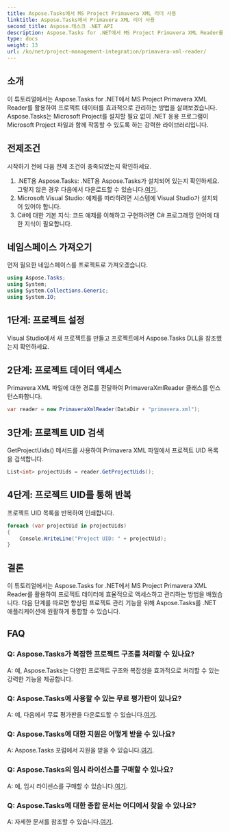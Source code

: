 ```yaml
---
title: Aspose.Tasks에서 MS Project Primavera XML 리더 사용
linktitle: Aspose.Tasks에서 Primavera XML 리더 사용
second_title: Aspose.태스크 .NET API
description: Aspose.Tasks for .NET에서 MS Project Primavera XML Reader를 활용하여 프로젝트 데이터를 효과적으로 관리하는 방법을 알아보세요. 단계별 안내를 받고 FAQ를 살펴보세요.
type: docs
weight: 13
url: /ko/net/project-management-integration/primavera-xml-reader/
---
```

## 소개
이 튜토리얼에서는 Aspose.Tasks for .NET에서 MS Project Primavera XML Reader를 활용하여 프로젝트 데이터를 효과적으로 관리하는 방법을 살펴보겠습니다. Aspose.Tasks는 Microsoft Project를 설치할 필요 없이 .NET 응용 프로그램이 Microsoft Project 파일과 함께 작동할 수 있도록 하는 강력한 라이브러리입니다.
## 전제조건
시작하기 전에 다음 전제 조건이 충족되었는지 확인하세요.
1.  .NET용 Aspose.Tasks: .NET용 Aspose.Tasks가 설치되어 있는지 확인하세요. 그렇지 않은 경우 다음에서 다운로드할 수 있습니다.[여기](https://releases.aspose.com/tasks/net/).
2. Microsoft Visual Studio: 예제를 따라하려면 시스템에 Visual Studio가 설치되어 있어야 합니다.
3. C#에 대한 기본 지식: 코드 예제를 이해하고 구현하려면 C# 프로그래밍 언어에 대한 지식이 필요합니다.

## 네임스페이스 가져오기
먼저 필요한 네임스페이스를 프로젝트로 가져오겠습니다.
```csharp
using Aspose.Tasks;
using System;
using System.Collections.Generic;
using System.IO;

```
## 1단계: 프로젝트 설정
Visual Studio에서 새 프로젝트를 만들고 프로젝트에서 Aspose.Tasks DLL을 참조했는지 확인하세요.
## 2단계: 프로젝트 데이터 액세스
Primavera XML 파일에 대한 경로를 전달하여 PrimaveraXmlReader 클래스를 인스턴스화합니다.
```csharp
var reader = new PrimaveraXmlReader(DataDir + "primavera.xml");
```
## 3단계: 프로젝트 UID 검색
GetProjectUids() 메서드를 사용하여 Primavera XML 파일에서 프로젝트 UID 목록을 검색합니다.
```csharp
List<int> projectUids = reader.GetProjectUids();
```
## 4단계: 프로젝트 UID를 통해 반복
프로젝트 UID 목록을 반복하여 인쇄합니다.
```csharp
foreach (var projectUid in projectUids)
{
    Console.WriteLine("Project UID: " + projectUid);
}
```

## 결론
이 튜토리얼에서는 Aspose.Tasks for .NET에서 MS Project Primavera XML Reader를 활용하여 프로젝트 데이터에 효율적으로 액세스하고 관리하는 방법을 배웠습니다. 다음 단계를 따르면 향상된 프로젝트 관리 기능을 위해 Aspose.Tasks를 .NET 애플리케이션에 원활하게 통합할 수 있습니다.
## FAQ
### Q: Aspose.Tasks가 복잡한 프로젝트 구조를 처리할 수 있나요?
A: 예, Aspose.Tasks는 다양한 프로젝트 구조와 복잡성을 효과적으로 처리할 수 있는 강력한 기능을 제공합니다.
### Q: Aspose.Tasks에 사용할 수 있는 무료 평가판이 있나요?
 A: 예, 다음에서 무료 평가판을 다운로드할 수 있습니다.[여기](https://releases.aspose.com/).
### Q: Aspose.Tasks에 대한 지원은 어떻게 받을 수 있나요?
 A: Aspose.Tasks 포럼에서 지원을 받을 수 있습니다.[여기](https://forum.aspose.com/c/tasks/15).
### Q: Aspose.Tasks의 임시 라이선스를 구매할 수 있나요?
 A: 예, 임시 라이센스를 구매할 수 있습니다.[여기](https://purchase.aspose.com/temporary-license/).
### Q: Aspose.Tasks에 대한 종합 문서는 어디에서 찾을 수 있나요?
 A: 자세한 문서를 참조할 수 있습니다.[여기](https://reference.aspose.com/tasks/net/).
